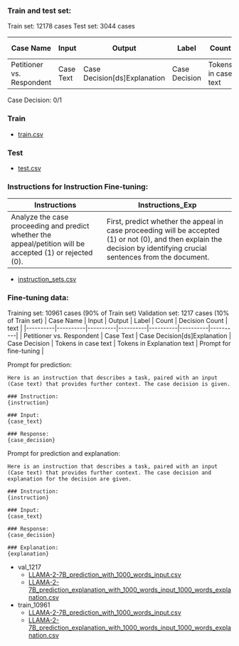 ### Train and test set:
Train set: 12178 cases
Test set: 3044 cases

| Case Name | Input | Output | Label | Count | Decision Count |
|----------|----------|----------|----------|----------|----------|
| Petitioner vs. Respondent | Case Text | Case Decision[ds]Explanation | Case Decision | Tokens in case text | Tokens in Explanation text |

Case Decision: 0/1

### Train
* [train.csv](https://drive.google.com/file/d/1eBuQuul8alMDakQTC2TRKN_WzbNQlON3/view?usp=sharing)
### Test
* [test.csv](https://drive.google.com/file/d/1COs3uBBgYz4O09LNL1Slnylxeei02ekp/view?usp=sharing)

### Instructions for Instruction Fine-tuning:
| Instructions	 | Instructions_Exp |
|----------|----------|
| Analyze the case proceeding and predict whether the appeal/petition will be accepted (1) or rejected (0). | First, predict whether the appeal in case proceeding will be accepted (1) or not (0), and then explain the decision by identifying crucial sentences from the document. |

* [instruction_sets.csv](https://drive.google.com/file/d/1YfFzL-0NgFvHWmvlz_vRVrjkw1SwF-dL/view?usp=sharing)

### Fine-tuning data:
Training set: 10961 cases (90% of Train set)
Validation set: 1217 cases (10% of Train set)
| Case Name | Input | Output | Label | Count | Decision Count | text |
|----------|----------|----------|----------|----------|----------|----------|
| Petitioner vs. Respondent | Case Text | Case Decision[ds]Explanation | Case Decision | Tokens in case text | Tokens in Explanation text | Prompt for fine-tuning |

Prompt for prediction:
```
Here is an instruction that describes a task, paired with an input (Case text) that provides further context. The case decision is given.

### Instruction:
{instruction}

### Input:
{case_text}

### Response:
{case_decision}
```

 
Prompt for prediction and explanation:
```
Here is an instruction that describes a task, paired with an input (Case text) that provides further context. The case decision and explanation for the decision are given.

### Instruction:
{instruction}

### Input:
{case_text}

### Response:
{case_decision}

### Explanation:
{explanation}
```

* val_1217
  * [LLAMA-2-7B_prediction_with_1000_words_input.csv](https://drive.google.com/file/d/1qrwrTMV5HVKvYmkyG5AMCY5owjbFZxsw/view?usp=sharing)
  * [LLAMA-2-7B_prediction_explanation_with_1000_words_input_1000_words_explanation.csv](https://drive.google.com/file/d/12w-jyO9cASUk8R2C1B3H0799SctJ4p4z/view?usp=sharing)
* train_10961
  * [LLAMA-2-7B_prediction_with_1000_words_input.csv](https://drive.google.com/file/d/1CHj80JoHZEew-OparZ3BnUjfyUdjOlkq/view?usp=sharing)
  * [LLAMA-2-7B_prediction_explanation_with_1000_words_input_1000_words_explanation.csv](https://drive.google.com/file/d/1WQMivt5DpAHegWZDTnXZ4qffJPUmbE7n/view?usp=sharing)
